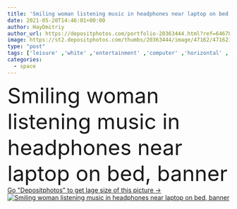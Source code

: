 ```yaml
---
title: 'Smiling woman listening music in headphones near laptop on bed, banner '
date: 2021-05-20T14:46:01+00:00
author: HayDmitriy
author_url: https://depositphotos.com/portfolio-20363444.html?ref=64678756
image: https://st2.depositphotos.com/thumbs/20363444/image/47162/471621560/api_thumb_450.jpg?forcejpeg=true
type: "post"
tags: ['leisure' ,'white' ,'entertainment' ,'computer' ,'horizontal' ,'beautiful' ,'happy' ,'smiling' ,'cheerful' ,'morning' ,'caucasian' ,'technology' ,'crop' ,'bed' ,'banner' ,'emotion' ,'blur' ,'home' ,'woman' ,'device' ,'wireless' ,'laptop' ,'internet' ,'music' ,'indoors' ,'headphones' ,'online' ,'listen' ,'attractive' ,'positive' ,'bedroom' ,'gadget' ,'bedding' ,'blogger' ,'pajama' ,'freelance' ,'freelancer' ,'sleepwear' ,'teleworker' ,'copy space' ,'one person' ,'closed eyes' ,'young adult' ,'website header' ,'remote work' ]
categories: 
  - space
---
```

<div aling="center">
            <font size="60"> Smiling woman listening music in headphones near laptop on bed, banner</font>   
</div>
<div>
    <a href='https://st2.depositphotos.com/thumbs/20363444/image/47162/471621560/api_thumb_450.jpg?forcejpeg=true?ref=64678756' target=_blank > Go "Depositphotos" to get lage size of this picture ->
        <img href='https://st2.depositphotos.com/thumbs/20363444/image/47162/471621560/api_thumb_450.jpg?forcejpeg=true?ref=64678756' src='https://st2.depositphotos.com/20363444/47162/i/950/depositphotos_471621560-stock-photo-smiling-woman-listening-music-headphones.jpg?forcejpeg=true' alt='Smiling woman listening music in headphones near laptop on bed, banner' >
    </a>
</div>
